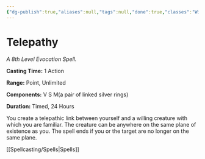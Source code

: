 ```yaml
---
{"dg-publish":true,"aliases":null,"tags":null,"done":true,"classes":"Wizard,","spellLevel":8,"school":"Evocation","source":"PHB","permalink":"/spells/telepathy/","dgHomeLink":false,"dgPassFrontmatter":true}
---
```


# Telepathy
*A 8th Level Evocation Spell.*

**Casting Time:** 1 Action

**Range:** Point, Unlimited

**Components:** V S M(a pair of linked silver rings)

**Duration:** Timed, 24 Hours

You create a telepathic link between yourself and a willing creature with which you are familiar. The creature can be anywhere on the same plane of existence as you. The spell ends if you or the target are no longer on the same plane.

[[Spellcasting/Spells|Spells]]